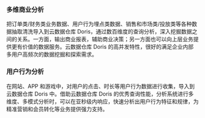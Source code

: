 ### 多维商业分析
把订单类/财务类业务数据、用户行为埋点类数据、销售和市场类/投放类等各种数据抽取清洗导入到云数据仓库 Doris，通过数百维度的查询分析，深入挖掘数据之间的关系。一方面，输出商业报表，辅助商业决策；另一方面也可以向上层业务提供更有价值的数据服务。云数据仓库 Doris 的高并发特性，很好的满足企业内部多用户高频次的数据挖掘和探索需求。


### 用户行为分析
在网站、APP 和游戏中，对用户的点击、时长等用户行为数据进行收集，导入到云数据仓库 Doris 中。借助云数据仓库 Doris 的优秀查询性能，分析系统进行多维度、多模式分析时，可以在亚秒级内响应，快速分析出用户行为特征和规律，为精准营销和会员转化等业务提供强力支持。

